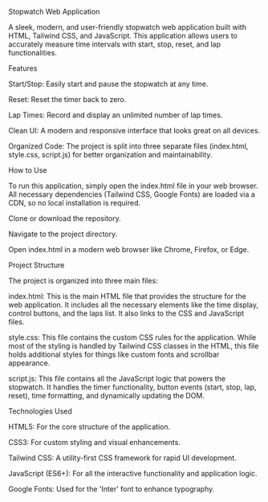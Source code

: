 Stopwatch Web Application

A sleek, modern, and user-friendly stopwatch web application built with HTML, Tailwind CSS, and JavaScript. This application allows users to accurately measure time intervals with start, stop, reset, and lap functionalities.

Features


Start/Stop: Easily start and pause the stopwatch at any time.

Reset: Reset the timer back to zero.

Lap Times: Record and display an unlimited number of lap times.

Clean UI: A modern and responsive interface that looks great on all devices.

Organized Code: The project is split into three separate files (index.html, style.css, script.js) for better organization and maintainability.

How to Use


To run this application, simply open the index.html file in your web browser. All necessary dependencies (Tailwind CSS, Google Fonts) are loaded via a CDN, so no local installation is required.

Clone or download the repository.

Navigate to the project directory.

Open index.html in a modern web browser like Chrome, Firefox, or Edge.

Project Structure


The project is organized into three main files:

index.html: This is the main HTML file that provides the structure for the web application. It includes all the necessary elements like the time display, control buttons, and the laps list. It also links to the CSS and JavaScript files.

style.css: This file contains the custom CSS rules for the application. While most of the styling is handled by Tailwind CSS classes in the HTML, this file holds additional styles for things like custom fonts and scrollbar appearance.

script.js: This file contains all the JavaScript logic that powers the stopwatch. It handles the timer functionality, button events (start, stop, lap, reset), time formatting, and dynamically updating the DOM.

Technologies Used


HTML5: For the core structure of the application.

CSS3: For custom styling and visual enhancements.

Tailwind CSS: A utility-first CSS framework for rapid UI development.

JavaScript (ES6+): For all the interactive functionality and application logic.

Google Fonts: Used for the 'Inter' font to enhance typography.

